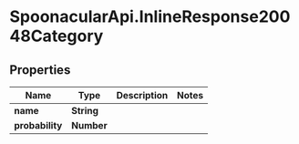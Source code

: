 # SpoonacularApi.InlineResponse20048Category

## Properties

Name | Type | Description | Notes
------------ | ------------- | ------------- | -------------
**name** | **String** |  | 
**probability** | **Number** |  | 


